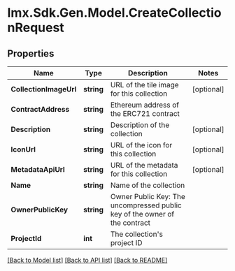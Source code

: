 # Imx.Sdk.Gen.Model.CreateCollectionRequest

## Properties

Name | Type | Description | Notes
------------ | ------------- | ------------- | -------------
**CollectionImageUrl** | **string** | URL of the tile image for this collection | [optional] 
**ContractAddress** | **string** | Ethereum address of the ERC721 contract | 
**Description** | **string** | Description of the collection | [optional] 
**IconUrl** | **string** | URL of the icon for this collection | [optional] 
**MetadataApiUrl** | **string** | URL of the metadata for this collection | [optional] 
**Name** | **string** | Name of the collection | 
**OwnerPublicKey** | **string** | Owner Public Key: The uncompressed public key of the owner of the contract | 
**ProjectId** | **int** | The collection&#39;s project ID | 

[[Back to Model list]](../README.md#documentation-for-models) [[Back to API list]](../README.md#documentation-for-api-endpoints) [[Back to README]](../README.md)


